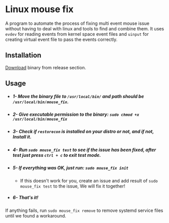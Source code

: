 # Linux mouse fix
A program to automate the process of fixing multi event mouse issue without having to deal with linux and tools to find and combine them.
It uses `evdev` for reading events from kernel space event files and `uinput` for creating virtual event file to pass the events correctly.

## Installation
[Download](https://github.com/graymind75/linux_mouse_fix/releases) binary from release section.

## Usage
* ##### 1- Move the binary file to `/usr/local/bin/` and path should be `/usr/local/bin/mouse_fix`.
* ##### 2- Give executable permission to the binary: `sudo chmod +x /usr/local/bin/mouse_fix`
* ##### 3- Check if `restorecon` is installed on your distro or not, and if not, Install it.
* ##### 4- Run `sudo mouse_fix test` to see if the issue has been fixed, after test just press `ctrl + c` to exit test mode.
* ##### 5- If everything was OK, just run: `sudo mouse_fix init`
  * If this doesn't work for you, create an issue and add result of `sudo mouse_fix test` to the issue, We will fix it together!
* ##### 6- That's it!

If anything fails, run `sudo mouse_fix remove` to remove systemd service files until we found a workaround.
